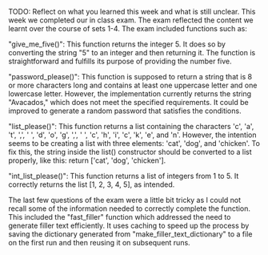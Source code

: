 TODO: Reflect on what you learned this week and what is still unclear.
This week we completed our in class exam. The exam reflected the content we learnt over the course of sets 1-4. The exam included functions such as:

"give_me_five()": This function returns the integer 5. It does so by converting the string "5" to an integer and then returning it. The function is straightforward and fulfills its purpose of providing the number five.

"password_please()": This function is supposed to return a string that is 8 or more characters long and contains at least one uppercase letter and one lowercase letter. However, the implementation currently returns the string "Avacados," which does not meet the specified requirements. It could be improved to generate a random password that satisfies the conditions.

"list_please()": This function returns a list containing the characters 'c', 'a', 't', ',', ' ', 'd', 'o', 'g', ',', ' ', 'c', 'h', 'i', 'c', 'k', 'e', and 'n'. However, the intention seems to be creating a list with three elements: 'cat', 'dog', and 'chicken'. To fix this, the string inside the list() constructor should be converted to a list properly, like this: return ['cat', 'dog', 'chicken'].

"int_list_please()": This function returns a list of integers from 1 to 5. It correctly returns the list [1, 2, 3, 4, 5], as intended.

The last few questions of the exam were a little bit tricky as I could not recall some of the information needed to correctly complete the function. This included the "fast_filler" function which addressed the need to generate filler text efficiently. It uses caching to speed up the process by saving the dictionary generated from "make_filler_text_dictionary" to a file on the first run and then reusing it on subsequent runs.  